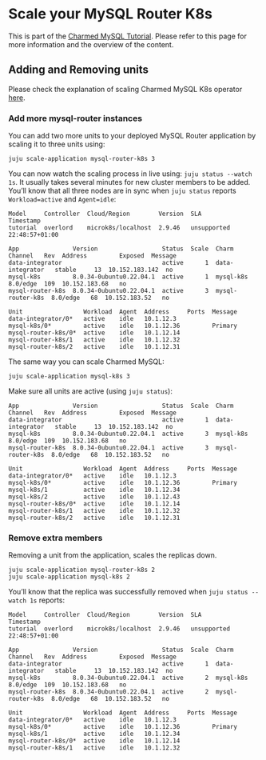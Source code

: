 # Scale your MySQL Router K8s

This is part of the [Charmed MySQL Tutorial](/t/12176). Please refer to this page for more information and the overview of the content.

## Adding and Removing units

Please check the explanation of scaling Charmed MySQL K8s operator [here](https://charmhub.io/mysql-k8s/docs/t-managing-units).

### Add more mysql-router instances
You can add two more units to your deployed MySQL Router application by scaling it to three units using:
```shell
juju scale-application mysql-router-k8s 3
```

You can now watch the scaling process in live using: `juju status --watch 1s`. It usually takes several minutes for new cluster members to be added. You’ll know that all three nodes are in sync when `juju status` reports `Workload=active` and `Agent=idle`:
```shell
Model     Controller  Cloud/Region        Version  SLA          Timestamp
tutorial  overlord    microk8s/localhost  2.9.46   unsupported  22:48:57+01:00

App               Version                  Status  Scale  Charm             Channel   Rev  Address         Exposed  Message
data-integrator                            active      1  data-integrator   stable     13  10.152.183.142  no       
mysql-k8s         8.0.34-0ubuntu0.22.04.1  active      1  mysql-k8s         8.0/edge  109  10.152.183.68   no       
mysql-router-k8s  8.0.34-0ubuntu0.22.04.1  active      3  mysql-router-k8s  8.0/edge   68  10.152.183.52   no       

Unit                 Workload  Agent  Address     Ports  Message
data-integrator/0*   active    idle   10.1.12.3          
mysql-k8s/0*         active    idle   10.1.12.36         Primary
mysql-router-k8s/0*  active    idle   10.1.12.14         
mysql-router-k8s/1   active    idle   10.1.12.32         
mysql-router-k8s/2   active    idle   10.1.12.31  
```

The same way you can scale Charmed MySQL:
```shell
juju scale-application mysql-k8s 3
```
Make sure all units are active (using `juju status`):
```shell
App               Version                  Status  Scale  Charm             Channel   Rev  Address         Exposed  Message
data-integrator                            active      1  data-integrator   stable     13  10.152.183.142  no       
mysql-k8s         8.0.34-0ubuntu0.22.04.1  active      3  mysql-k8s         8.0/edge  109  10.152.183.68   no       
mysql-router-k8s  8.0.34-0ubuntu0.22.04.1  active      3  mysql-router-k8s  8.0/edge   68  10.152.183.52   no       

Unit                 Workload  Agent  Address     Ports  Message
data-integrator/0*   active    idle   10.1.12.3          
mysql-k8s/0*         active    idle   10.1.12.36         Primary
mysql-k8s/1          active    idle   10.1.12.34         
mysql-k8s/2          active    idle   10.1.12.43         
mysql-router-k8s/0*  active    idle   10.1.12.14         
mysql-router-k8s/1   active    idle   10.1.12.32         
mysql-router-k8s/2   active    idle   10.1.12.31  
```

### Remove extra members
Removing a unit from the application, scales the replicas down.
```shell
juju scale-application mysql-router-k8s 2
juju scale-application mysql-k8s 2
```

You’ll know that the replica was successfully removed when `juju status --watch 1s` reports:
```shell
Model     Controller  Cloud/Region        Version  SLA          Timestamp
tutorial  overlord    microk8s/localhost  2.9.46   unsupported  22:48:57+01:00

App               Version                  Status  Scale  Charm             Channel   Rev  Address         Exposed  Message
data-integrator                            active      1  data-integrator   stable     13  10.152.183.142  no       
mysql-k8s         8.0.34-0ubuntu0.22.04.1  active      2  mysql-k8s         8.0/edge  109  10.152.183.68   no       
mysql-router-k8s  8.0.34-0ubuntu0.22.04.1  active      2  mysql-router-k8s  8.0/edge   68  10.152.183.52   no       

Unit                 Workload  Agent  Address     Ports  Message
data-integrator/0*   active    idle   10.1.12.3          
mysql-k8s/0*         active    idle   10.1.12.36         Primary
mysql-k8s/1          active    idle   10.1.12.34         
mysql-router-k8s/0*  active    idle   10.1.12.14         
mysql-router-k8s/1   active    idle   10.1.12.32  
```